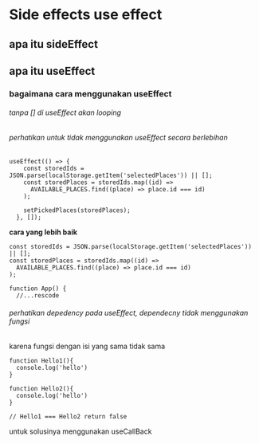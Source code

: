 # Side effects use effect

## apa itu sideEffect

## apa itu useEffect

### bagaimana cara menggunakan useEffect

###### tanpa [] di useEffect akan looping

###### perhatikan untuk tidak menggunakan useEffect secara berlebihan

```
useEffect(() => {
    const storedIds = JSON.parse(localStorage.getItem('selectedPlaces')) || [];
    const storedPlaces = storedIds.map((id) =>
      AVAILABLE_PLACES.find((place) => place.id === id)
    );

    setPickedPlaces(storedPlaces);
  }, []);
```

<b>cara yang lebih baik</b>

```
const storedIds = JSON.parse(localStorage.getItem('selectedPlaces')) || [];
const storedPlaces = storedIds.map((id) =>
  AVAILABLE_PLACES.find((place) => place.id === id)
);

function App() {
  //...rescode

```

###### perhatikan depedency pada useEffect, dependecny tidak menggunakan fungsi

karena fungsi dengan isi yang sama tidak sama

```
function Hello1(){
  console.log('hello')
}

function Hello2(){
  console.log('hello')
}

// Hello1 === Hello2 return false
```

untuk solusinya menggunakan useCallBack
